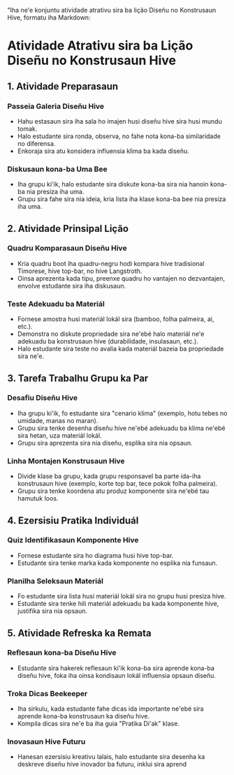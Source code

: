 "Iha ne'e konjuntu atividade atrativu sira ba lição Diseñu no Konstrusaun Hive, formatu iha Markdown:

# Atividade Atrativu sira ba Lição Diseñu no Konstrusaun Hive

## 1. Atividade Preparasaun

### Passeia Galeria Diseñu Hive
- Hahu estasaun sira iha sala ho imajen husi diseñu hive sira husi mundu tomak.
- Halo estudante sira ronda, observa, no fahe nota kona-ba similaridade no diferensa.
- Enkoraja sira atu konsidera influensia klima ba kada diseñu.

### Diskusaun kona-ba Uma Bee
- Iha grupu ki'ik, halo estudante sira diskute kona-ba sira nia hanoin kona-ba nia presiza iha uma.
- Grupu sira fahe sira nia ideia, kria lista iha klase kona-ba bee nia presiza iha uma.

## 2. Atividade Prinsipal Lição

### Quadru Komparasaun Diseñu Hive
- Kria quadru boot iha quadru-negru hodi kompara hive tradisional Timorese, hive top-bar, no hive Langstroth.
- Oinsa aprezenta kada tipu, preenxe quadru ho vantajen no dezvantajen, envolve estudante sira iha diskusaun.

### Teste Adekuadu ba Materiál
- Fornese amostra husi materiál lokál sira (bamboo, folha palmeira, ai, etc.).
- Demonstra no diskute propriedade sira ne'ebé halo materiál ne'e adekuadu ba konstrusaun hive (durabilidade, insulasaun, etc.).
- Halo estudante sira teste no avalia kada materiál bazeia ba propriedade sira ne'e.

## 3. Tarefa Trabalhu Grupu ka Par

### Desafiu Diseñu Hive
- Iha grupu ki'ik, fo estudante sira "cenario klima" (exemplo, hotu tebes no umidade, manas no maran).
- Grupu sira tenke desenha diseñu hive ne'ebé adekuadu ba klima ne'ebé sira hetan, uza materiál lokál.
- Grupu sira aprezenta sira nia diseñu, esplika sira nia opsaun.

### Linha Montajen Konstrusaun Hive
- Divide klase ba grupu, kada grupu responsavel ba parte ida-iha konstrusaun hive (exemplo, korte top bar, tece pokok folha palmeira).
- Grupu sira tenke koordena atu produz komponente sira ne'ebé tau hamutuk loos.

## 4. Ezersisiu Pratika Individuál

### Quiz Identifikasaun Komponente Hive
- Fornese estudante sira ho diagrama husi hive top-bar.
- Estudante sira tenke marka kada komponente no esplika nia funsaun.

### Planilha Seleksaun Materiál
- Fo estudante sira lista husi materiál lokál sira no grupu husi presiza hive.
- Estudante sira tenke hili materiál adekuadu ba kada komponente hive, justifika sira nia opsaun.

## 5. Atividade Refreska ka Remata

### Reflesaun kona-ba Diseñu Hive
- Estudante sira hakerek reflesaun ki'ik kona-ba sira aprende kona-ba diseñu hive, foka iha oinsa kondisaun lokál influensia opsaun diseñu.

### Troka Dicas Beekeeper
- Iha sirkulu, kada estudante fahe dicas ida importante ne'ebé sira aprende kona-ba konstrusaun ka diseñu hive.
- Kompila dicas sira ne'e ba iha guia "Pratika Di'ak" klase.

### Inovasaun Hive Futuru
- Hanesan ezersisiu kreativu lalais, halo estudante sira desenha ka deskreve diseñu hive inovador ba futuru, inklui sira aprend